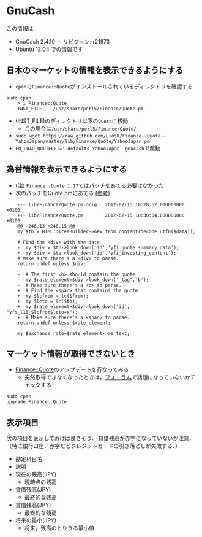 # GnuCash
この情報は
- GnuCash 2.4.10
-- リビジョン: r21973
- Ubuntu 12.04
での情報です

## 日本のマーケットの情報を表示できるようにする

- ``cpan``で``Finance::Quote``がインストールされているディレクトリを確認する

```
sudo cpan
    > i Finance::Quote
    INST_FILE    /usr/share/perl5/Finance/Quote.pm
```

- (INST_FILE)のディレクトリ以下の``Quote``に移動
    - この場合は``/usr/share/perl5/Finance/Quote/``
- ``sudo wget https://raw.github.com/LiosK/Finance--Quote--YahooJapan/master/lib/Finance/Quote/YahooJapan.pm``
- ``FQ_LOAD_QUOTELET='-defaults YahooJapan' gnucash``で起動

## 為替情報を表示できるようにする
- (注) ``Finance::Quote 1.17``ではパッチをあてる必要はなかった
- 次のパッチをQuote.pmにあてる [(参考)](https://rt.cpan.org/Public/Bug/Display.html?id=74660#txn-1038090)
```
    --- lib/Finance/Quote.pm.orig   2012-02-15 10:28:52.000000000 +0100
    +++ lib/Finance/Quote.pm        2012-02-15 10:30:04.000000000 +0100
    @@ -246,13 +246,15 @@
    my $tb = HTML::TreeBuilder->new_from_content(decode_utf8($data));

    # Find the <div> with the data
    -  my $div = $tb->look_down('id','yfi_quote_summary_data');
    +  my $div = $tb->look_down('id','yfi_investing_content');
    # Make sure there's a <div> to parse.
    return undef unless $div;

    -  # The first <b> should contain the quote
    -  my $rate_element=$div->look_down('_tag','b');
    -  # Make sure there's a <b> to parse.
    +  # Find the <span> that contains the quote
    +  my $lcfrom = lc($from);
    +  my $lcto = lc($to);
    +  my $rate_element=$div->look_down('id', "yfs_l10_$lcfrom$lcto=x");
    +  # Make sure there's a <span> to parse.
    return undef unless $rate_element;

    my $exchange_rate=$rate_element->as_text;
```

## マーケット情報が取得できないとき
- [Finance::Quote](http://finance-quote.sourceforge.net/)のアップデートを行なってみる
    - 突然取得できなくなったときは，[フォーラム](http://finance-quote.sourceforge.net/discussion.html)で話題になっていないかチェックする
```
sudo cpan
upgrade Finance::Quote
```

## 表示項目
次の項目を表示しておけば良さそう．
貸借残高が赤字になっていないか注意．
（特に銀行口座．赤字だとクレジットカードの引き落としが失敗する．）

- 勘定科目名
- 説明
- 現在の残高(JPY)
    - 現時点の残高
- 貸借残高(JPY)
    - 最終的な残高
- 貸借残高(JPY)
    - 最終的な残高
- 将来の最小(JPY)
    - 将来，残高のとりうる最小値

